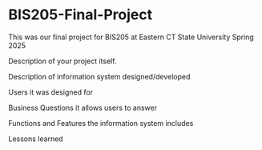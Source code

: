 # BIS205-Final-Project
This was our final project for BIS205 at Eastern CT State University Spring 2025

Description of your project itself.

Description of information system designed/developed

Users it was designed for

Business Questions it allows users to answer

Functions and Features the information system includes

Lessons learned
